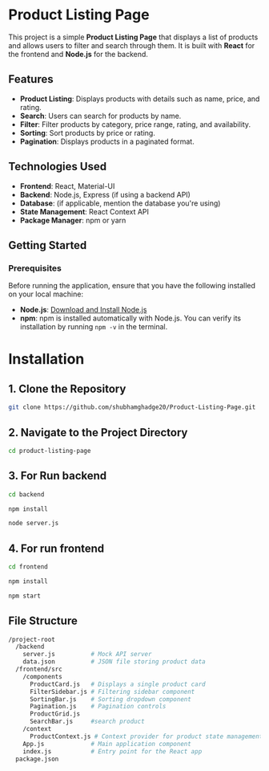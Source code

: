 # Product Listing Page

This project is a simple **Product Listing Page** that displays a list of products and allows users to filter and search through them. It is built with **React** for the frontend and **Node.js** for the backend.

## Features

- **Product Listing**: Displays products with details such as name, price, and rating.
- **Search**: Users can search for products by name.
- **Filter**: Filter products by category, price range, rating, and availability.
- **Sorting**: Sort products by price or rating.
- **Pagination**: Displays products in a paginated format.

## Technologies Used

- **Frontend**: React, Material-UI
- **Backend**: Node.js, Express (if using a backend API)
- **Database**: (if applicable, mention the database you're using)
- **State Management**: React Context API
- **Package Manager**: npm or yarn

## Getting Started

### Prerequisites

Before running the application, ensure that you have the following installed on your local machine:

- **Node.js**: [Download and Install Node.js](https://nodejs.org/)
- **npm**: npm is installed automatically with Node.js. You can verify its installation by running `npm -v` in the terminal.


# Installation

## 1. Clone the Repository
```bash
git clone https://github.com/shubhamghadge20/Product-Listing-Page.git
```

## 2. Navigate to the Project Directory
```bash
cd product-listing-page
```
## 3. For Run backend

 ```bash
cd backend
```
 ```bash
npm install
```
 ```bash
node server.js
```

## 4. For run frontend

 ```bash
cd frontend
```
 ```bash
npm install
```
 ```bash
npm start
```
## File Structure
```bash
/project-root
  /backend
    server.js          # Mock API server
    data.json          # JSON file storing product data
  /frontend/src
    /components
      ProductCard.js   # Displays a single product card
      FilterSidebar.js # Filtering sidebar component
      SortingBar.js    # Sorting dropdown component
      Pagination.js    # Pagination controls
      ProductGrid.js
      SearchBar.js     #search product 
    /context
      ProductContext.js # Context provider for product state management
    App.js             # Main application component
    index.js           # Entry point for the React app
  package.json
```
